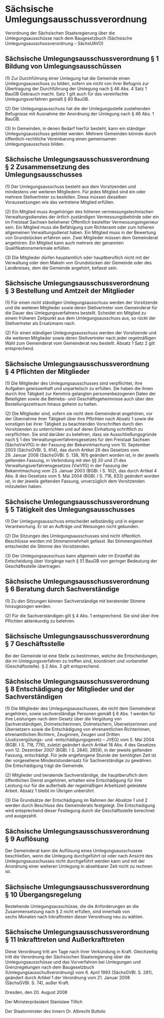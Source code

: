 # Sächsische Umlegungsausschussverordnung

Verordnung der Sächsischen Staatsregierung über die Umlegungsausschüsse nach dem Baugesetzbuch (Sächsische Umlegungsausschussverordnung – SächsUAVO)

## Sächsische Umlegungsausschussverordnung § 1 Bildung von Umlegungsausschüssen

(1) Zur Durchführung einer Umlegung hat die Gemeinde einen Umlegungsausschuss zu bilden, sofern sie nicht von ihrer Befugnis zur Übertragung der Durchführung der Umlegung nach § 46 Abs. 4 Satz 1   BauGB Gebrauch macht. Satz 1 gilt auch für das vereinfachte Umlegungsverfahren gemäß § 80   BauGB.

(2) Der Umlegungsausschuss hat die der Umlegungsstelle zustehenden Befugnisse mit Ausnahme der Anordnung der Umlegung nach § 46 Abs. 1           BauGB.

(3) In Gemeinden, in denen Bedarf hierfür besteht, kann ein ständiger Umlegungsausschuss gebildet werden. Mehrere Gemeinden können durch öffentlich-rechtliche Vereinbarung einen gemeinsamen Umlegungsausschuss bilden.


## Sächsische Umlegungsausschussverordnung § 2 Zusammensetzung des Umlegungsausschusses

(1) Der Umlegungsausschuss besteht aus dem Vorsitzenden und mindestens vier weiteren Mitgliedern. Für jedes Mitglied sind ein oder mehrere Stellvertreter zu bestellen. Diese müssen dieselben Voraussetzungen wie das vertretene Mitglied erfüllen.

(2) Ein Mitglied muss Angehöriger des höheren vermessungstechnischen Verwaltungsdienstes der örtlich zuständigen Vermessungsbehörde oder ein im Freistaat Sachsen beliehener Öffentlich bestellter Vermessungsingenieur sein. Ein Mitglied muss die Befähigung zum Richteramt oder zum höheren allgemeinen Verwaltungsdienst haben. Ein Mitglied muss in der Bewertung von Grundstücken erfahren sein. Zwei Mitglieder müssen dem Gemeinderat angehören. Ein Mitglied kann auch mehrere der genannten Qualifikationsmerkmale erfüllen.

(3) Die Mitglieder dürfen hauptamtlich oder hauptberuflich nicht mit der Verwaltung oder dem Makeln von Grundstücken der Gemeinde oder des Landkreises, dem die Gemeinde angehört, befasst sein.


## Sächsische Umlegungsausschussverordnung § 3 Bestellung und Amtzeit der Mitglieder

(1) Für einen nicht ständigen Umlegungsausschuss werden der Vorsitzende und die weiteren Mitglieder sowie deren Stellvertreter vom Gemeinderat für die Dauer des Umlegungsverfahrens bestellt. Scheidet ein Mitglied zu einem früheren Zeitpunkt aus dem Umlegungsausschuss aus, so rückt der Stellvertreter als Ersatzmann nach.

(2) Für einen ständigen Umlegungsausschuss werden der Vorsitzende und die weiteren Mitglieder sowie deren Stellvertreter nach jeder regelmäßigen Wahl zum Gemeinderat vom Gemeinderat neu bestellt. Absatz 1 Satz 2 gilt entsprechend.


## Sächsische Umlegungsausschussverordnung § 4 Pflichten der Mitglieder

(1) Die Mitglieder des Umlegungsausschusses sind verpflichtet, ihre Aufgaben gewissenhaft und unparteiisch zu erfüllen. Sie haben die ihnen durch ihre Tätigkeit zur Kenntnis gelangten personenbezogenen Daten der Beteiligten sowie die Betriebs- und Geschäftsgeheimnisse auch über den Bestellungszeitraum hinaus geheim zu halten.

(2) Die Mitglieder sind, sofern sie nicht dem Gemeinderat angehören, vor der Übernahme ihrer Tätigkeit über ihre Pflichten nach Absatz 1 sowie die sonstigen bei ihrer Tätigkeit zu beachtenden Vorschriften durch den Vorsitzenden zu unterrichten und auf deren Einhaltung schriftlich zu verpflichten. Sie sind darüber zu belehren, dass sie Ausschließungsgründe nach § 1 des Verwaltungsverfahrensgesetzes für den Freistaat Sachsen (SächsVwVfG) in der Fassung der Bekanntmachung vom 10. September 2003 (SächsGVBl. S. 614), das durch Artikel 26 des Gesetzes vom 29. Januar 2008 (SächsGVBl. S. 138, 161) geändert worden ist, in der jeweils geltenden Fassung, in Verbindung mit den §§ 20 und 21 des             Verwaltungsverfahrensgesetzes (VwVfG) in der Fassung der Bekanntmachung vom 23. Januar 2003 (BGBl. I S. 102), das durch Artikel 4 Abs. 8 des Gesetzes vom 5. Mai 2004 (BGBl. I S. 718, 833) geändert worden ist, in der jeweils geltenden Fassung, unverzüglich dem Vorsitzenden mitzuteilen haben.


## Sächsische Umlegungsausschussverordnung § 5 Tätigkeit des Umlegungsausschusses

(1) Der Umlegungsausschuss entscheidet selbständig und in eigener Verantwortung. Er ist an Aufträge und Weisungen nicht gebunden.

(2) Die Sitzungen des Umlegungsausschusses sind nicht öffentlich. Beschlüsse werden mit Stimmenmehrheit gefasst. Bei Stimmengleichheit entscheidet die Stimme des Vorsitzenden.

(3) Der Umlegungsausschuss kann allgemein oder im Einzelfall die Entscheidung über Vorgänge nach § 51           BauGB von geringer Bedeutung der Geschäftsstelle übertragen.


## Sächsische Umlegungsausschussverordnung § 6 Beratung durch Sachverständige

(1) Zu den Sitzungen können Sachverständige mit beratender Stimme hinzugezogen werden.

(2) Für die Sachverständigen gilt § 4 Abs. 1 entsprechend. Sie sind über ihre Pflichten aktenkundig zu belehren.


## Sächsische Umlegungsausschussverordnung § 7 Geschäftsstelle

Bei der Gemeinde ist eine Stelle zu bestimmen, welche die Entscheidungen, die im Umlegungsverfahren zu treffen sind, koordiniert und vorbereitet (Geschäftsstelle). § 2 Abs. 3 gilt entsprechend.


## Sächsische Umlegungsausschussverordnung § 8 Entschädigung der Mitglieder und der Sachverständigen

(1) Die Mitglieder des Umlegungsausschusses, die nicht dem Gemeinderat angehören, sowie sachverständige Personen gemäß § 6 Abs. 1 werden für ihre Leistungen nach dem Gesetz über die Vergütung von Sachverständigen, Dolmetscherinnen, Dolmetschern, Übersetzerinnen und Übersetzern sowie die Entschädigung von ehrenamtlichen Richterinnen, ehrenamtlichen Richtern, Zeuginnen, Zeugen und Dritten (Justizvergütungs- und -entschädigungsgesetz –           JVEG) vom 5. Mai 2004 (BGBl. I S. 718, 776), zuletzt geändert durch Artikel 18 Abs. 4 des Gesetzes vom 12. Dezember 2007 (BGBl. I S. 2840, 2859), in der jeweils geltenden Fassung, entschädigt. Für jede angefangene Stunde der benötigten Zeit ist der vorgesehene Mindeststundensatz für Sachverständige zu gewähren. Die Entschädigung trägt die Gemeinde.

(2) Mitglieder und beratende Sachverständige, die hauptberuflich dem öffentlichen Dienst angehören, erhalten eine Entschädigung für ihre Leistung nur für die außerhalb der regelmäßigen Arbeitszeit geleistete Arbeit. Absatz 1 bleibt im Übrigen unberührt.

(3) Die Grundsätze der Entschädigung im Rahmen der Absätze 1 und 2 werden durch Beschluss des Gemeinderats festgelegt. Die Entschädigung wird entsprechend dieser Festlegung durch die Geschäftsstelle berechnet und ausgezahlt.


## Sächsische Umlegungsausschussverordnung § 9 Auflösung

Der Gemeinderat kann die Auflösung eines Umlegungsausschusses beschließen, wenn die Umlegung durchgeführt ist oder nach Ansicht des Umlegungsausschusses nicht durchgeführt werden kann und mit der Anordnung einer weiteren Umlegung in absehbarer Zeit nicht zu rechnen ist.


## Sächsische Umlegungsausschussverordnung § 10 Übergangsregelung

Bestehende Umlegungsausschüsse, die die Anforderungen an die Zusammensetzung nach § 2 nicht erfüllen, sind innerhalb von sechs Monaten nach Inkrafttreten dieser Verordnung neu zu wählen.


## Sächsische Umlegungsausschussverordnung § 11 Inkrafttreten und Außerkrafttreten

Diese Verordnung tritt am Tage nach ihrer Verkündung in Kraft. Gleichzeitig tritt die 
Verordnung der Sächsischen Staatsregierung über die Umlegungsausschüsse und das Vorverfahren bei Umlegungen und Grenzregelungen nach dem Baugesetzbuch (Umlegungsausschußverordnung) vom 6. April 1993 (SächsGVBl. S. 281), geändert durch Artikel 1 der Verordnung vom 21. Januar 2008 (SächsGVBl. S. 74), außer Kraft.

Dresden, den 20. August 2008

Der Ministerpräsident
           Stanislaw Tillich

Der Staatsminister des Innern
           Dr. Albrecht Buttolo

